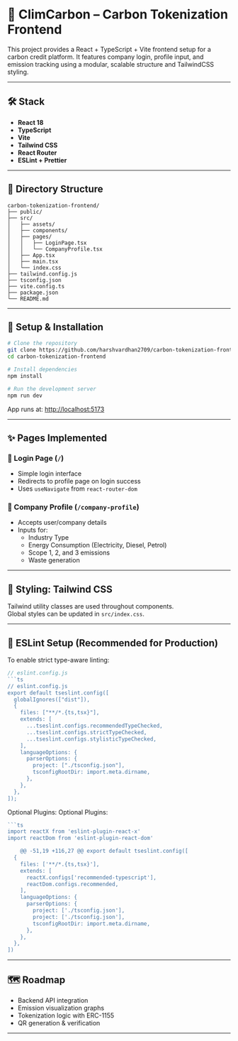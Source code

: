# 🌿 ClimCarbon – Carbon Tokenization Frontend

This project provides a React + TypeScript + Vite frontend setup for a carbon credit platform. It features company login, profile input, and emission tracking using a modular, scalable structure and TailwindCSS styling.

---

## 🛠️ Stack

- **React 18**
- **TypeScript**
- **Vite**
- **Tailwind CSS**
- **React Router**
- **ESLint + Prettier**

---

## 📁 Directory Structure

```
carbon-tokenization-frontend/
├── public/
├── src/
│   ├── assets/
│   ├── components/
│   ├── pages/
│   │   ├── LoginPage.tsx
│   │   └── CompanyProfile.tsx
│   ├── App.tsx
│   ├── main.tsx
│   └── index.css
├── tailwind.config.js
├── tsconfig.json
├── vite.config.ts
├── package.json
└── README.md
```

---

## 🔧 Setup & Installation

```bash
# Clone the repository
git clone https://github.com/harshvardhan2709/carbon-tokenization-frontend.git
cd carbon-tokenization-frontend

# Install dependencies
npm install

# Run the development server
npm run dev
```

App runs at: [http://localhost:5173](http://localhost:5173)

---

## ✨ Pages Implemented

### 🔐 Login Page (`/`)

- Simple login interface
- Redirects to profile page on login success
- Uses `useNavigate` from `react-router-dom`

### 🏢 Company Profile (`/company-profile`)

- Accepts user/company details
- Inputs for:
  - Industry Type
  - Energy Consumption (Electricity, Diesel, Petrol)
  - Scope 1, 2, and 3 emissions
  - Waste generation

---

## 🎨 Styling: Tailwind CSS

Tailwind utility classes are used throughout components.  
Global styles can be updated in `src/index.css`.

---

## 🧪 ESLint Setup (Recommended for Production)

To enable strict type-aware linting:

````ts
// eslint.config.js
```ts
// eslint.config.js
export default tseslint.config([
  globalIgnores(["dist"]),
  {
    files: ["**/*.{ts,tsx}"],
    extends: [
      ...tseslint.configs.recommendedTypeChecked,
      ...tseslint.configs.strictTypeChecked,
      ...tseslint.configs.stylisticTypeChecked,
    ],
    languageOptions: {
      parserOptions: {
        project: ["./tsconfig.json"],
        tsconfigRootDir: import.meta.dirname,
      },
    },
  },
]);
````

Optional Plugins:
Optional Plugins:

````ts
```ts
import reactX from 'eslint-plugin-react-x'
import reactDom from 'eslint-plugin-react-dom'

	@@ -51,19 +116,27 @@ export default tseslint.config([
  {
    files: ['**/*.{ts,tsx}'],
    extends: [
      reactX.configs['recommended-typescript'],
      reactDom.configs.recommended,
    ],
    languageOptions: {
      parserOptions: {
        project: ['./tsconfig.json'],
        project: ['./tsconfig.json'],
        tsconfigRootDir: import.meta.dirname,
      },
    },
  },
])
````

---

## 🗺️ Roadmap

- Backend API integration
- Emission visualization graphs
- Tokenization logic with ERC-1155
- QR generation & verification

---

